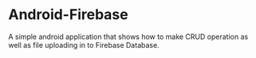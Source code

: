 # Android-Firebase
A simple android application that shows how to make CRUD operation as well as file uploading in to Firebase Database.
